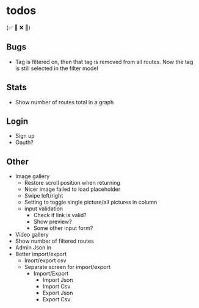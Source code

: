
# todos
(✅ 🚧 ❌ 🧱)


## Bugs

* Tag is filtered on, then that tag is removed from all routes. Now the tag is still selected in the filter model

## Stats

* Show number of routes total in a graph

## Login

* Sign up
* Oauth?

## Other

* Image gallery
    - Restore scroll position when returning
    - Nicer image failed to load placeholder
    - Swipe left/right
    - Setting to toggle single picture/all pictures in column
    - input validation
        - Check if link is valid?
        - Show preview?
        - Some other input form?
* Video gallery
* Show number of filtered routes
* Admin Json in
* Better import/export
    - Imort/export csv
    - Separate screen for import/export
        - Import/Export
            - Import Json
            - Import Csv
            - Export Json
            - Export Csv

